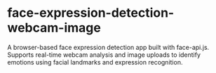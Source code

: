 # face-expression-detection-webcam-image
A browser-based face expression detection app built with face-api.js. Supports real-time webcam analysis and image uploads to identify emotions using facial landmarks and expression recognition.
